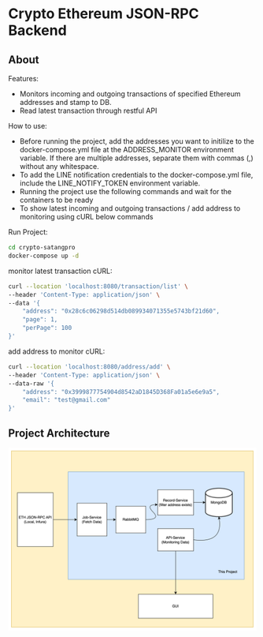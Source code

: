 # Crypto Ethereum JSON-RPC Backend

## About

Features:
- Monitors incoming and outgoing transactions of specified Ethereum addresses and stamp to DB.
- Read latest transaction through restful API

How to use:
- Before running the project, add the addresses you want to initilize to the docker-compose.yml file at the ADDRESS_MONITOR environment variable. If there are multiple addresses, separate them with commas (,) without any whitespace.
- To add the LINE notification credentials to the docker-compose.yml file, include the LINE_NOTIFY_TOKEN environment variable.
- Running the project use the following commands and wait for the containers to be ready
- To show latest incoming and outgoing transactions / add address to monitoring using cURL below commands

Run Project:
```sh
cd crypto-satangpro
docker-compose up -d
```

monitor latest transaction cURL:
```sh
curl --location 'localhost:8080/transaction/list' \
--header 'Content-Type: application/json' \
--data '{
    "address": "0x28c6c06298d514db089934071355e5743bf21d60",
    "page": 1,
    "perPage": 100
}'
```

add address to monitor cURL:
```sh
curl --location 'localhost:8080/address/add' \
--header 'Content-Type: application/json' \
--data-raw '{
    "address": "0x3999877754904d8542aD1845D368Fa01a5e6e9a5",
    "email": "test@gmail.com"
}'
```


## Project Architecture
![Image Description](img/diagram.png)